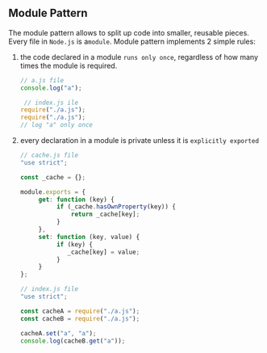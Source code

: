 ## Module Pattern

The module pattern allows to split up code into smaller, reusable pieces. Every file in `Node.js` is a`module`. Module pattern implements 2 simple rules:
1. the code declared in a module `runs only once`, regardless of how many times the module is required. 
   ```js
   // a.js file
   console.log("a");
   ```
   ```js
    // index.js ile
   require("./a.js");
   require("./a.js");
   // log "a" only once
   ```

2. every declaration in a module is private unless it is `explicitly exported`
   ```js
   // cache.js file
   "use strict";
   
   const _cache = {};
   
   module.exports = {
        get: function (key) {
             if (_cache.hasOwnProperty(key)) {
                 return _cache[key];
             }
        },
        set: function (key, value) {
             if (key) {
                _cache[key] = value;
             }
        }
   };
   ```
   ```js
   // index.js file
   "use strict";

   const cacheA = require("./a.js");
   const cacheB = require("./a.js");

   cacheA.set("a", "a");
   console.log(cacheB.get("a"));
   ```
